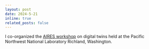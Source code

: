 ```yaml
---
layout: post
date: 2024-5-21
inline: true
related_posts: false
---
```



I co-organized the [AIRES workshop](https://aires.ornl.gov/) on digital twins held at the Pacific Northwest National Laboratory Richland, Washington.